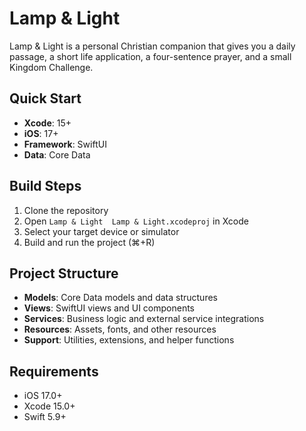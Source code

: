 # Lamp & Light

Lamp & Light is a personal Christian companion that gives you a daily passage, a short life application, a four-sentence prayer, and a small Kingdom Challenge.

## Quick Start

- **Xcode**: 15+
- **iOS**: 17+
- **Framework**: SwiftUI
- **Data**: Core Data

## Build Steps

1. Clone the repository
2. Open `Lamp & Light  Lamp & Light.xcodeproj` in Xcode
3. Select your target device or simulator
4. Build and run the project (⌘+R)

## Project Structure

- **Models**: Core Data models and data structures
- **Views**: SwiftUI views and UI components
- **Services**: Business logic and external service integrations
- **Resources**: Assets, fonts, and other resources
- **Support**: Utilities, extensions, and helper functions

## Requirements

- iOS 17.0+
- Xcode 15.0+
- Swift 5.9+ 